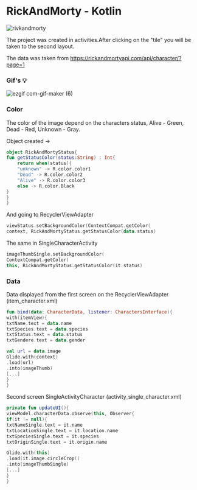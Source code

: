 # RickAndMorty - Kotlin

![rivkandmorty](https://user-images.githubusercontent.com/75754448/102901222-a7118780-446d-11eb-8eb8-1013796eb76c.png)

The project was created in activities.After clicking on the "tile" you will be taken to the second layout. 

The data was taken from
https://rickandmortyapi.com/api/character/?page=1

### Gif's 💡

![ezgif com-gif-maker (6)](https://user-images.githubusercontent.com/75754448/102908816-43408c00-4478-11eb-9211-b4a5c5742a97.gif)


### Color
The color of the image depend on the characters status, Alive - Green, Dead - Red, Unknown - Gray.

Object created
->
```Kotlin
object RickAndMortyStatus{
fun getStatusColor(status:String) : Int{
    return when(status){
    "unknown" -> R.color.color1
    "Dead" -> R.color.color2
    "Alive" -> R.color.color3
    else -> R.color.Black
}
}
}
```
 And going to RecyclerViewAdapter
 
```Kotlin
viewStatus.setBackgroundColor(ContextCompat.getColor(
context, RickAndMortyStatus.getStatusColor(data.status)
```

The same in SingleCharacterActivity
```Kotlin
imageThumbSingle.setBackgroundColor(
ContextCompat.getColor(
this, RickAndMortyStatus.getStatusColor(it.status)
```

### Data

Data displayed from the first screen on the RecyclerViewAdapter (item_character.xml)

```Kotlin
fun bind(data: CharacterData, listener: CharactersInterface){
with(itemView){
txtName.text = data.name
txtSpecies.text = data.species
txtStatus.text = data.status
txtGendere.text = data.gender

val url = data.image
Glide.with(context)
.load(url)
.into(imageThumb)
[...]
}
}
```
Second screen SingleActivityCharacter (activity_single_character.xml)

```Kotlin
private fun updateUI(){
viewModel.characterData.observe(this, Observer{
if(it != null){
txtNameSingle.text = it.name
txtLocationSingle.text = it.location.name
txtSpeciesSingle.text = it.species
txtOriginSingle.text = it.origin.name

Glide.with(this)
.load(it.image.circleCrop()
.into(imageThumbSingle)
[...]
}
}
```

